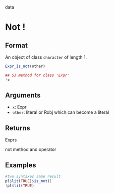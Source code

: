 data

# Not !

## Format

An object of class `character` of length 1.

```r
Expr_is_not(other)

## S3 method for class 'Expr'
!x
```

## Arguments

- `x`: Expr
- `other`: literal or Robj which can become a literal

## Returns

Exprs

not method and operator

## Examples

```r
#two syntaxes same result
pl$lit(TRUE)$is_not()
!pl$lit(TRUE)
```